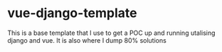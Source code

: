 # vue-django-template
This is a base template that I use to get a POC up and running utalising django and vue. It is also where I dump 80% solutions
